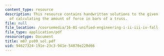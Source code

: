 ```yaml
---
content_type: resource
description: This resource contains handwritten solutions to the given problem set
  of calculating the amount of force in bars of a truss.
file: null
file_location: /coursemedia/16-01-unified-engineering-i-ii-iii-iv-fall-2005-spring-2006/94627324191e23c3941e54870e220d66_m07_ps09_sol.pdf
file_type: application/pdf
resourcetype: Document
title: m07_ps09_sol.pdf
uid: 94627324-191e-23c3-941e-54870e220d66
---
```

